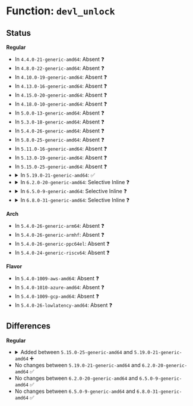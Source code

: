 # Function: <code>devl_unlock</code>

## Status
<b>Regular</b>
<ul>
<li>
In <code>4.4.0-21-generic-amd64</code>: Absent ❓
</li>
<li>
In <code>4.8.0-22-generic-amd64</code>: Absent ❓
</li>
<li>
In <code>4.10.0-19-generic-amd64</code>: Absent ❓
</li>
<li>
In <code>4.13.0-16-generic-amd64</code>: Absent ❓
</li>
<li>
In <code>4.15.0-20-generic-amd64</code>: Absent ❓
</li>
<li>
In <code>4.18.0-10-generic-amd64</code>: Absent ❓
</li>
<li>
In <code>5.0.0-13-generic-amd64</code>: Absent ❓
</li>
<li>
In <code>5.3.0-18-generic-amd64</code>: Absent ❓
</li>
<li>
In <code>5.4.0-26-generic-amd64</code>: Absent ❓
</li>
<li>
In <code>5.8.0-25-generic-amd64</code>: Absent ❓
</li>
<li>
In <code>5.11.0-16-generic-amd64</code>: Absent ❓
</li>
<li>
In <code>5.13.0-19-generic-amd64</code>: Absent ❓
</li>
<li>
In <code>5.15.0-25-generic-amd64</code>: Absent ❓
</li>
<li>
<details>
<summary>In <code>5.19.0-21-generic-amd64</code>: ✅</summary>

```c
void devl_unlock(struct devlink * devlink)
```

```json
{
  "name": "devl_unlock",
  "collision_type": "Unique Global",
  "inline_type": "No",
  "funcs": [
    {
      "addr": 18446744071591897968,
      "name": "devl_unlock",
      "external": true,
      "loc": "net/core/devlink.c:268",
      "file": "net/core/devlink.c",
      "inline": "seen, unknown",
      "caller_inline": [],
      "caller_func": []
    }
  ],
  "symbols": [
    {
      "addr": 18446744071591897968,
      "name": "devl_unlock",
      "section": ".text",
      "bind": "STB_GLOBAL",
      "size": 29
    }
  ]
}
```
</details>
</li>
<li>
<details>
<summary>In <code>6.2.0-20-generic-amd64</code>: Selective Inline ❓</summary>

```c
void devl_unlock(struct devlink * devlink)
```

```json
{
  "name": "devl_unlock",
  "collision_type": "Unique Global",
  "inline_type": "Selective",
  "funcs": [
    {
      "addr": 18446744071593806396,
      "name": "devl_unlock",
      "external": true,
      "loc": "net/core/devlink.c:291",
      "file": "net/core/devlink.c",
      "inline": "not declared, inlined",
      "caller_inline": [
        "net/core/devlink.c:devlink_compat_flash_update",
        "net/core/devlink.c:devlink_compat_running_version",
        "net/core/devlink.c:devlink_trap_groups_unregister",
        "net/core/devlink.c:devlink_trap_groups_register",
        "net/core/devlink.c:devlink_traps_unregister",
        "net/core/devlink.c:devlink_traps_register",
        "net/core/devlink.c:devlink_region_destroy",
        "net/core/devlink.c:devlink_port_region_create",
        "net/core/devlink.c:devlink_port_region_create",
        "net/core/devlink.c:devlink_region_create",
        "net/core/devlink.c:devlink_resource_occ_get_unregister",
        "net/core/devlink.c:devlink_resource_occ_get_register",
        "net/core/devlink.c:devlink_resources_unregister",
        "net/core/devlink.c:devlink_resource_register",
        "net/core/devlink.c:devlink_sb_unregister",
        "net/core/devlink.c:devlink_sb_register",
        "net/core/devlink.c:devlink_port_unregister",
        "net/core/devlink.c:devlink_port_register",
        "net/core/devlink.c:devlink_nl_cmd_trap_policer_get_dumpit",
        "net/core/devlink.c:devlink_nl_cmd_trap_policer_get_dumpit",
        "net/core/devlink.c:devlink_nl_cmd_trap_group_get_dumpit",
        "net/core/devlink.c:devlink_nl_cmd_trap_group_get_dumpit",
        "net/core/devlink.c:devlink_nl_cmd_trap_get_dumpit",
        "net/core/devlink.c:devlink_nl_cmd_trap_get_dumpit",
        "net/core/devlink.c:devlink_nl_cmd_health_reporter_get_dumpit",
        "net/core/devlink.c:devlink_nl_cmd_health_reporter_get_dumpit",
        "net/core/devlink.c:devlink_health_report",
        "net/core/devlink.c:devlink_nl_cmd_info_get_dumpit",
        "net/core/devlink.c:devlink_nl_cmd_region_read_dumpit",
        "net/core/devlink.c:devlink_nl_cmd_region_read_dumpit",
        "net/core/devlink.c:devlink_nl_cmd_region_get_dumpit",
        "net/core/devlink.c:devlink_nl_cmd_param_get_dumpit",
        "net/core/devlink.c:devlink_nl_cmd_param_get_dumpit",
        "net/core/devlink.c:devlink_nl_cmd_selftests_get_dumpit",
        "net/core/devlink.c:devlink_nl_cmd_sb_tc_pool_bind_get_dumpit",
        "net/core/devlink.c:devlink_nl_cmd_sb_tc_pool_bind_get_dumpit",
        "net/core/devlink.c:devlink_nl_cmd_sb_port_pool_get_dumpit",
        "net/core/devlink.c:devlink_nl_cmd_sb_port_pool_get_dumpit",
        "net/core/devlink.c:devlink_nl_cmd_sb_pool_get_dumpit",
        "net/core/devlink.c:devlink_nl_cmd_sb_pool_get_dumpit",
        "net/core/devlink.c:devlink_nl_cmd_sb_get_dumpit",
        "net/core/devlink.c:devlink_nl_cmd_sb_get_dumpit",
        "net/core/devlink.c:devlink_nl_cmd_port_get_dumpit",
        "net/core/devlink.c:devlink_nl_cmd_port_get_dumpit",
        "net/core/devlink.c:devlink_nl_cmd_get_dumpit",
        "net/core/devlink.c:devlink_nl_cmd_rate_get_dumpit",
        "net/core/devlink.c:devlink_nl_cmd_rate_get_dumpit",
        "net/core/devlink.c:devlink_nl_post_doit",
        "net/core/devlink.c:devlink_nl_pre_doit"
      ],
      "caller_func": []
    }
  ],
  "symbols": [
    {
      "addr": 18446744071593702896,
      "name": "devl_unlock",
      "section": ".text",
      "bind": "STB_GLOBAL",
      "size": 29
    }
  ]
}
```
</details>
</li>
<li>
<details>
<summary>In <code>6.5.0-9-generic-amd64</code>: Selective Inline ❓</summary>

```c
void devl_unlock(struct devlink * devlink)
```

```json
{
  "name": "devl_unlock",
  "collision_type": "Unique Global",
  "inline_type": "Selective",
  "funcs": [
    {
      "addr": 18446744071595894255,
      "name": "devl_unlock",
      "external": true,
      "loc": "net/devlink/core.c:64",
      "file": "net/devlink/core.c",
      "inline": "not declared, inlined",
      "caller_inline": [
        "net/devlink/core.c:devlink_pernet_pre_exit",
        "net/devlink/core.c:devlink_unregister",
        "net/devlink/core.c:devlink_register"
      ],
      "caller_func": [
        "net/devlink/leftover.c:devlink_trap_groups_unregister",
        "net/devlink/leftover.c:devlink_trap_groups_register",
        "net/devlink/leftover.c:devlink_traps_unregister",
        "net/devlink/leftover.c:devlink_traps_register",
        "net/devlink/leftover.c:devlink_region_destroy",
        "net/devlink/leftover.c:devlink_port_region_create",
        "net/devlink/leftover.c:devlink_port_region_create",
        "net/devlink/leftover.c:devlink_region_create",
        "net/devlink/leftover.c:devlink_params_unregister",
        "net/devlink/leftover.c:devlink_params_register",
        "net/devlink/leftover.c:devlink_resource_occ_get_unregister",
        "net/devlink/leftover.c:devlink_resource_occ_get_register",
        "net/devlink/leftover.c:devlink_resources_unregister",
        "net/devlink/leftover.c:devlink_resource_register",
        "net/devlink/leftover.c:devlink_sb_unregister",
        "net/devlink/leftover.c:devlink_sb_register",
        "net/devlink/leftover.c:devlink_port_unregister",
        "net/devlink/leftover.c:devlink_port_register_with_ops",
        "net/devlink/leftover.c:devlink_nl_cmd_region_read_dumpit",
        "net/devlink/leftover.c:devlink_nl_cmd_region_read_dumpit",
        "net/devlink/netlink.c:devlink_nl_instance_iter_dumpit",
        "net/devlink/netlink.c:devlink_nl_instance_iter_dumpit",
        "net/devlink/netlink.c:devlink_nl_post_doit",
        "net/devlink/netlink.c:devlink_nl_pre_doit",
        "net/devlink/netlink.c:devlink_get_from_attrs_lock",
        "net/devlink/dev.c:devlink_compat_flash_update",
        "net/devlink/dev.c:devlink_compat_running_version",
        "net/devlink/dev.c:devlink_compat_running_version",
        "net/devlink/health.c:devlink_nl_cmd_health_reporter_dump_get_dumpit",
        "net/devlink/health.c:devlink_health_report",
        "net/devlink/health.c:devlink_health_reporter_destroy",
        "net/devlink/health.c:devlink_health_reporter_create",
        "net/devlink/health.c:devlink_port_health_reporter_create"
      ]
    }
  ],
  "symbols": [
    {
      "addr": 18446744071595892176,
      "name": "devl_unlock",
      "section": ".text",
      "bind": "STB_GLOBAL",
      "size": 29
    }
  ]
}
```
</details>
</li>
<li>
<details>
<summary>In <code>6.8.0-31-generic-amd64</code>: Selective Inline ❓</summary>

```c
void devl_unlock(struct devlink * devlink)
```

```json
{
  "name": "devl_unlock",
  "collision_type": "Unique Global",
  "inline_type": "Selective",
  "funcs": [
    {
      "addr": 18446744071596675631,
      "name": "devl_unlock",
      "external": true,
      "loc": "net/devlink/core.c:286",
      "file": "net/devlink/core.c",
      "inline": "not declared, inlined",
      "caller_inline": [
        "net/devlink/core.c:devlink_pernet_pre_exit",
        "net/devlink/core.c:devlink_unregister",
        "net/devlink/core.c:devlink_register",
        "net/devlink/core.c:devlink_rel_nested_in_notify_work"
      ],
      "caller_func": [
        "net/devlink/netlink.c:devlink_nl_dumpit",
        "net/devlink/netlink.c:devlink_nl_dumpit",
        "net/devlink/netlink.c:devlink_nl_dumpit",
        "net/devlink/netlink.c:devlink_nl_post_doit_dev_lock",
        "net/devlink/netlink.c:devlink_nl_post_doit",
        "net/devlink/netlink.c:devlink_nl_pre_doit_port",
        "net/devlink/netlink.c:devlink_get_from_attrs_lock",
        "net/devlink/netlink.c:devlink_get_from_attrs_lock",
        "net/devlink/netlink.c:devlink_get_from_attrs_lock",
        "net/devlink/dev.c:devlink_compat_flash_update",
        "net/devlink/dev.c:devlink_compat_running_version",
        "net/devlink/dev.c:devlink_compat_running_version",
        "net/devlink/port.c:devlink_port_unregister",
        "net/devlink/port.c:devlink_port_register_with_ops",
        "net/devlink/sb.c:devlink_sb_unregister",
        "net/devlink/sb.c:devlink_sb_register",
        "net/devlink/resource.c:devlink_resource_occ_get_unregister",
        "net/devlink/resource.c:devlink_resource_occ_get_register",
        "net/devlink/resource.c:devlink_resources_unregister",
        "net/devlink/resource.c:devlink_resource_register",
        "net/devlink/param.c:devlink_params_unregister",
        "net/devlink/param.c:devlink_params_register",
        "net/devlink/region.c:devlink_region_destroy",
        "net/devlink/region.c:devlink_port_region_create",
        "net/devlink/region.c:devlink_port_region_create",
        "net/devlink/region.c:devlink_region_create",
        "net/devlink/region.c:devlink_nl_region_read_dumpit",
        "net/devlink/region.c:devlink_nl_region_read_dumpit",
        "net/devlink/health.c:devlink_nl_health_reporter_dump_get_dumpit",
        "net/devlink/health.c:devlink_nl_health_reporter_dump_get_dumpit",
        "net/devlink/health.c:devlink_nl_health_reporter_dump_get_dumpit",
        "net/devlink/health.c:devlink_health_report",
        "net/devlink/health.c:devlink_health_report",
        "net/devlink/health.c:devlink_health_reporter_destroy",
        "net/devlink/health.c:devlink_health_reporter_create",
        "net/devlink/health.c:devlink_port_health_reporter_create",
        "net/devlink/trap.c:devlink_trap_groups_unregister",
        "net/devlink/trap.c:devlink_trap_groups_register",
        "net/devlink/trap.c:devlink_traps_unregister",
        "net/devlink/trap.c:devlink_traps_register"
      ]
    }
  ],
  "symbols": [
    {
      "addr": 18446744071596664848,
      "name": "devl_unlock",
      "section": ".text",
      "bind": "STB_GLOBAL",
      "size": 29
    }
  ]
}
```
</details>
</li>
</ul>
<b>Arch</b>
<ul>
<li>
In <code>5.4.0-26-generic-arm64</code>: Absent ❓
</li>
<li>
In <code>5.4.0-26-generic-armhf</code>: Absent ❓
</li>
<li>
In <code>5.4.0-26-generic-ppc64el</code>: Absent ❓
</li>
<li>
In <code>5.4.0-24-generic-riscv64</code>: Absent ❓
</li>
</ul>
<b>Flavor</b>
<ul>
<li>
In <code>5.4.0-1009-aws-amd64</code>: Absent ❓
</li>
<li>
In <code>5.4.0-1010-azure-amd64</code>: Absent ❓
</li>
<li>
In <code>5.4.0-1009-gcp-amd64</code>: Absent ❓
</li>
<li>
In <code>5.4.0-26-lowlatency-amd64</code>: Absent ❓
</li>
</ul>

## Differences
<b>Regular</b>
<ul>
<li>
<details>
<summary>Added between <code>5.15.0-25-generic-amd64</code> and <code>5.19.0-21-generic-amd64</code> ➕</summary>

```c
void devl_unlock(struct devlink * devlink)
```
</details>
</li>
<li>
No changes between <code>5.19.0-21-generic-amd64</code> and <code>6.2.0-20-generic-amd64</code> ✅
</li>
<li>
No changes between <code>6.2.0-20-generic-amd64</code> and <code>6.5.0-9-generic-amd64</code> ✅
</li>
<li>
No changes between <code>6.5.0-9-generic-amd64</code> and <code>6.8.0-31-generic-amd64</code> ✅
</li>
</ul>
